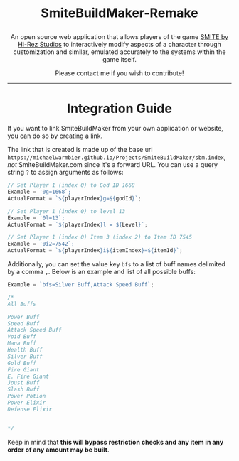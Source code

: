 # <p align="center">SmiteBuildMaker-Remake</p>

<p align="center">An open source web application that allows players of the game <a href="https://www.hirezstudios.com/">SMITE by Hi-Rez Studios</a> to interactively modify aspects of a character through customization and similar, emulated accurately to the systems within the game itself.

<p align="center">Please contact me if you wish to contribute!</p>

</p>

<hr>

<h1 align="center">Integration Guide</h1>

If you want to link SmiteBuildMaker from your own application or website, you can do so by creating a link.

The link that is created is made up of the base url `https://michaelwarmbier.github.io/Projects/SmiteBuildMaker/sbm.index`, _not_ SmiteBuildMaker.com since it's a forward URL. You can use a query string `?` to assign arguments as follows:

```js
// Set Player 1 (index 0) to God ID 1668
Example = '0g=1668`;
ActualFormat = `${playerIndex}g=${godId}`;

// Set Player 1 (index 0) to level 13
Example = '0l=13`;
ActualFormat = `${playerIndex}l = ${Level}`;

// Set Player 1 (index 0) Item 3 (index 2) to Item ID 7545
Example = '0i2=7542`;
ActualFormat = `${playerIndex}i${itemIndex}=${itemId}`;
```
Additionally, you can set the value key `bfs` to a list of buff names delimited by a comma `,`. Below is an example and list of all possible buffs:

```js
Example = `bfs=Silver Buff,Attack Speed Buff`;

/*
All Buffs

Power Buff
Speed Buff
Attack Speed Buff
Void Buff
Mana Buff
Health Buff
Silver Buff
Gold Buff
Fire Giant
E. Fire Giant
Joust Buff
Slash Buff
Power Potion
Power Elixir
Defense Elixir


*/

```

Keep in mind that **this will bypass restriction checks and any item in any order of any amount may be built**.